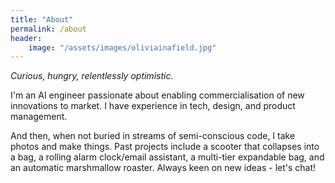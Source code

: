 ```yaml
---
title: "About"
permalink: /about
header:
    image: "/assets/images/oliviainafield.jpg"
---
```

*Curious, hungry, relentlessly optimistic.*

I'm an AI engineer passionate about enabling commercialisation of new innovations to market. I have experience in tech, design, and product management. 

And then, when not buried in streams of semi-conscious code, I take photos and make things. Past projects include a scooter that collapses into a bag, a rolling alarm clock/email assistant, a multi-tier expandable bag, and an automatic marshmallow roaster. Always keen on new ideas - let's chat!